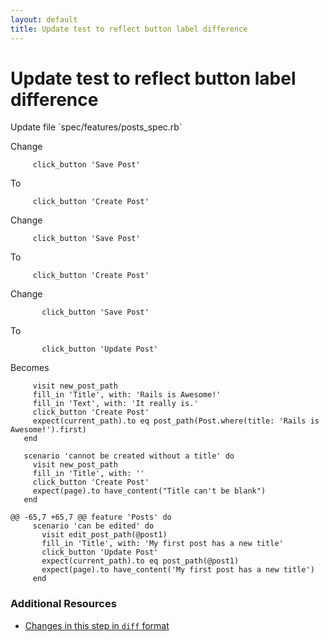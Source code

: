 ```yaml
---
layout: default
title: Update test to reflect button label difference
---
```


<h1 id="main">Update test to reflect button label difference</h1>
Update file `spec/features/posts_spec.rb`

Change
<pre><code>     click_button &#39;Save Post&#39;</code></pre>


To
<pre><code>     click_button &#39;Create Post&#39;</code></pre>


Change
<pre><code>     click_button &#39;Save Post&#39;</code></pre>


To
<pre><code>     click_button &#39;Create Post&#39;</code></pre>


Change
<pre><code>       click_button &#39;Save Post&#39;</code></pre>


To
<pre><code>       click_button &#39;Update Post&#39;</code></pre>


Becomes
<pre><code>     visit new_post_path
     fill_in &#39;Title&#39;, with: &#39;Rails is Awesome!&#39;
     fill_in &#39;Text&#39;, with: &#39;It really is.&#39;
     click_button &#39;Create Post&#39;
     expect(current_path).to eq post_path(Post.where(title: &#39;Rails is Awesome!&#39;).first)
   end
&nbsp;
   scenario &#39;cannot be created without a title&#39; do
     visit new_post_path
     fill_in &#39;Title&#39;, with: &#39;&#39;
     click_button &#39;Create Post&#39;
     expect(page).to have_content(&quot;Title can&#39;t be blank&quot;)
   end
&nbsp;
@@ -65,7 +65,7 @@ feature &#39;Posts&#39; do
     scenario &#39;can be edited&#39; do
       visit edit_post_path(@post1)
       fill_in &#39;Title&#39;, with: &#39;My first post has a new title&#39;
       click_button &#39;Update Post&#39;
       expect(current_path).to eq post_path(@post1)
       expect(page).to have_content(&#39;My first post has a new title&#39;)
     end
</code></pre>



### Additional Resources

* [Changes in this step in `diff` format](https://github.com/software-academy/rails_getting_started_bdd/commit/42706a4b8bab70d68d5221df3a9f273ce161d488)

